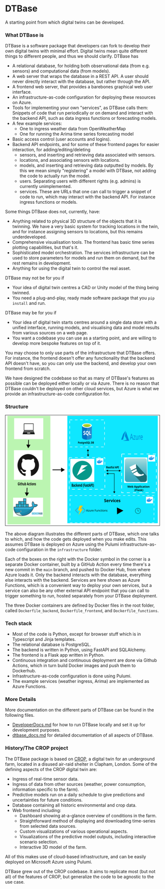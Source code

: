 # DTBase
A starting point from which digital twins can be developed.

### What DTBase is

DTBase is a software package that developers can fork to develop their own digital twins with minimal effort. Digital twins mean quite different things to different people, and thus we should clarify. DTBase has
* A relational database, for holding both observational data (from e.g. sensors) and computational data (from models).
* A web server that wraps the database in a REST API. A user should never directly interact with the database, but rather through the API.
* A frontend web server, that provides a barebones graphical web user interface.
* An infrastructure-as-code configuration for deploying these resources on Azure.
* Tools for implementing your own "services", as DTBase calls them: Snippets of code that run periodically or on demand and interact with the backend API, such as data ingress functions or forecasting models.
* A few example services:
    * One to ingress weather data from OpenWeatherMap
    * One for running the Arima time series forecasting model
* Basic access control (user accounts and logins).
* Backend API endpoints, and for some of these frontend pages for easier interaction, for adding/editing/deleting
    * sensors, and inserting and retrieving data associated with sensors.
    * locations, and associating sensors with locations.
    * models, and inserting and retrieving data outputted by models. By this we mean simply "registering" a model with DTBase, not adding the code to actually run the model.
    * users. Separating users with different rights (e.g. admins) is currently unimplemented.
    * services. These are URLs that one can call to trigger a snippet of code to run, which may interact with the backend API. For instance ingress functions or models.

Some things DTBase does not, currently, have:
* Anything related to physical 3D structure of the objects that it is twinning. We have a very basic system for tracking locations in the twin, and for instance assigning sensors to locations, but this remains underdeveloped.
* Comprehensive visualisation tools. The frontend has basic time series plotting capabilities, but that's it.
* Sophisticated model orchestration. The services infrastructure can be used to store parameters for models and run them on demand, but the rest remains in development.
* Anything for using the digital twin to control the real asset.

DTBase may not be for you if
* Your idea of digital twin centres a CAD or Unity model of the thing being twinned.
* You need a plug-and-play, ready made software package that you `pip install` and run.

DTBase may be for you if
* Your idea of digital twin starts centres around a single data store with a unified interface, running models, and visualising data and model results from various sources on a web page.
* You want a codebase you can use as a starting point, and are willing to develop more bespoke features on top of it.

You may choose to only use parts of the infrastructure that DTBase offers. For instance, the frontend doesn't offer any functionality that the backend API doesn't have, so you can only use the backend, and develop your own frontend from scratch.

We have designed the codebase so that as many of DTBase's features as possible can be deployed either locally or via Azure. There is no reason that DTBase couldn't be deployed on other cloud services, but Azure is what we provide an infrastructure-as-code configuration for.

### Structure

![diagram illustrating the structure of DTBase](./media/infrastructure.svg)

The above diagram illustrates the different parts of DTBase, which one talks to which, and how the code gets deployed when you make edits. This assumes DTBase is deployed on Azure using the Pulumi infrastructure-as-code configuration in the `infrastructure` folder.

Each of the boxes on the right with the Docker symbol in the corner is a separate Docker container, built by a GitHub Action every time there's a new commit in the `main` branch, and pushed to Docker Hub, from where Azure loads it. Only the backend interacts with the database, everything else interacts with the backend. Services are here shown as Azure Functions, which is a convenient way to deploy your own services, but a service can also be any other external API endpoint that you can call to trigger something to run, hosted separately from your DTBase deployment.

The three Docker containers are defined by Docker files in the root folder, called `Dockerfile_backend`, `Dockerfile_frontend`, and `Dockerfile_functions`.

### Tech stack

* Most of the code is Python, except for browser stuff which is in Typescript and Jinja templates.
* The relational database is PostgreSQL.
* The backend is written in Python, using FastAPI and SQLAlchemy.
* The frontend is a Flask app written in Python.
* Continuous integration and continuous deployment are done via Github Actions, which in turn build Docker images and push them to Dockerhub.
* Infrastructure-as-code configuration is done using Pulumi.
* The example services (weather ingress, Arima) are implemented as Azure Functions.

### More Details

More documentation on the different parts of DTBase can be found in the following files.

* [DeveloperDocs.md](docs/DeveloperDocs.md) for how to run DTBase locally and set it up for development purposes.
* [dtbase_docs.md](docs/dtbase_docs.md) for detailed documentation of all aspects of DTBase.

### History/The CROP project

The DTBase package is based on [CROP](https://github.com/alan-turing-institute/CROP), a digital twin for an underground farm, located in a disused air-raid shelter in Clapham, London. Some of the defining aspects of the CROP digital twin are:
* Ingress of real-time sensor data.
* Ingress of data from other sources (weather, power consumption, information specific to the farm).
* Predictive models run on a daily schedule to give predictions and uncertainties for future conditions.
* Database containing all historic environmental and crop data.
* Web frontend including:
  - Dashboard showing at-a-glance overview of conditions in the farm.
  - Straightforward method of displaying and downloading time-series from selected data sources.
  - Custom visualizations of various operational aspects.
  - Visualizations of the predictive model outputs, including interactive scenario selection.
  - Interactive 3D model of the farm.

All of this makes use of cloud-based infrastructure, and can be easily deployed on Microsoft Azure using Pulumi.

DTBase grew out of the CROP codebase. It aims to replicate most (but not all) of the features of CROP, but generalize the code to be agnostic to the use case.